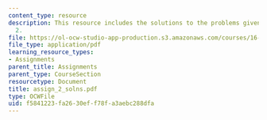 ```yaml
---
content_type: resource
description: This resource includes the solutions to the problems given in the assignment
  2.
file: https://ol-ocw-studio-app-production.s3.amazonaws.com/courses/16-423j-aerospace-biomedical-and-life-support-engineering-spring-2006/f5841223fa2630eff78fa3aebc288dfa_assign_2_solns.pdf
file_type: application/pdf
learning_resource_types:
- Assignments
parent_title: Assignments
parent_type: CourseSection
resourcetype: Document
title: assign_2_solns.pdf
type: OCWFile
uid: f5841223-fa26-30ef-f78f-a3aebc288dfa
---
```

